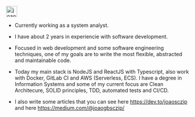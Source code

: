 
<a href="https://dev.to/joaosczip">
  <img src="https://d2fltix0v2e0sb.cloudfront.net/dev-badge.svg" alt="joaosczip's DEV Profile" height="30" width="30">
</a>

- Currently working as a system analyst. 

- I have about 2 years in experiencie with software development. 

- Focused in web development and some software engineering techniques, one of my goals are to write the most flexible, abstracted and maintainable code. 

- Today my main stack is NodeJS and ReactJS with Typescript, also work with Docker, GitLab CI and AWS (Serverless, ECS). I have a degree in Information Systems and some of my current focus are Clean Architecure, SOLID principles, TDD, automated tests and CI/CD. 

- I also write some articles that you can see here https://dev.to/joaosczip and here https://medium.com/@joaogbsczip/ 
<!--
 I’m currently working on ...
- 🌱 I’m currently learning ...
- 👯 I’m looking to collaborate on ...
- 🤔 I’m looking for help with ...
- 💬 Ask me about ...
- 📫 How to reach me: ...
- 😄 Pronouns: ...
- ⚡ Fun fact: ...
-->
